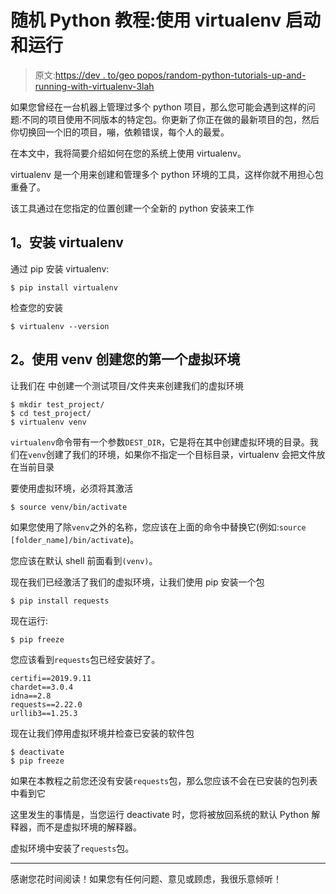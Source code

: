 # 随机 Python 教程:使用 virtualenv 启动和运行

> 原文:[https://dev . to/geo popos/random-python-tutorials-up-and-running-with-virtualenv-3lah](https://dev.to/geopopos/random-python-tutorials-up-and-running-with-virtualenv-3lah)

如果您曾经在一台机器上管理过多个 python 项目，那么您可能会遇到这样的问题:不同的项目使用不同版本的特定包。你更新了你正在做的最新项目的包，然后你切换回一个旧的项目，嘣，依赖错误，每个人的最爱。

在本文中，我将简要介绍如何在您的系统上使用 virtualenv。

virtualenv 是一个用来创建和管理多个 python 环境的工具，这样你就不用担心包重叠了。

该工具通过在您指定的位置创建一个全新的 python 安装来工作

## [](#1-installing-virtualenv)1。安装 virtualenv

通过 pip 安装 virtualenv:

```
$ pip install virtualenv 
```

检查您的安装

```
$ virtualenv --version 
```

## [](#2-creating-your-first-virtual-environment-with-venv)2。使用 venv 创建您的第一个虚拟环境

让我们在
中创建一个测试项目/文件夹来创建我们的虚拟环境

```
$ mkdir test_project/
$ cd test_project/
$ virtualenv venv 
```

`virtualenv`命令带有一个参数`DEST_DIR`，它是将在其中创建虚拟环境的目录。我们在`venv`创建了我们的环境，如果你不指定一个目标目录，virtualenv 会把文件放在当前目录

要使用虚拟环境，必须将其激活

```
$ source venv/bin/activate 
```

如果您使用了除`venv`之外的名称，您应该在上面的命令中替换它(例如:`source [folder_name]/bin/activate`)。

您应该在默认 shell 前面看到`(venv)`。

现在我们已经激活了我们的虚拟环境，让我们使用 pip
安装一个包

```
$ pip install requests 
```

现在运行:

```
$ pip freeze 
```

您应该看到`requests`包已经安装好了。

```
certifi==2019.9.11
chardet==3.0.4
idna==2.8
requests==2.22.0
urllib3==1.25.3 
```

现在让我们停用虚拟环境并检查已安装的软件包

```
$ deactivate
$ pip freeze 
```

如果在本教程之前您还没有安装`requests`包，那么您应该不会在已安装的包列表中看到它

这里发生的事情是，当您运行 deactivate 时，您将被放回系统的默认 Python 解释器，而不是虚拟环境的解释器。

虚拟环境中安装了`requests`包。

* * *

感谢您花时间阅读！如果您有任何问题、意见或顾虑，我很乐意倾听！